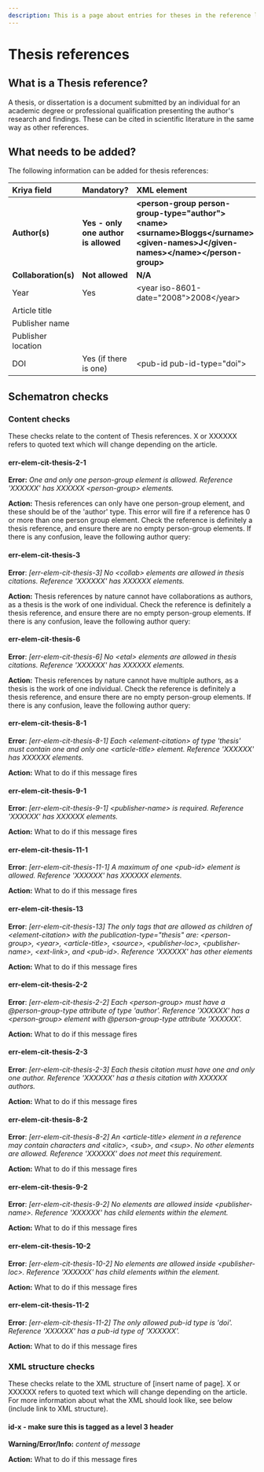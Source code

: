 ```yaml
---
description: This is a page about entries for theses in the reference list.
---
```


# Thesis references

## What is a Thesis reference?

A thesis, or dissertation is a document submitted by an individual for an academic degree or professional qualification presenting the author's research and findings. These can be cited in scientific literature in the same way as other references. 

## What needs to be added?

The following information can be added for thesis references:

| Kriya field | Mandatory? | XML element | Example |
| :--- | :--- | :--- | :--- |
| **Author\(s\)** | **Yes - only one author is allowed** | **&lt;person-group person-group-type="author"&gt;&lt;name&gt;&lt;surname&gt;Bloggs&lt;/surname&gt;&lt;given-names&gt;J&lt;/given-names&gt;&lt;/name&gt;&lt;/person-group&gt;** | **Bloggs J** |
| **Collaboration\(s\)** | **Not allowed** | **N/A** | **N/A** |
| Year | Yes | &lt;year iso-8601-date="2008"&gt;2008&lt;/year&gt; | 2008 |
| Article title |  |  |  |
| Publisher name |  |  |  |
| Publisher location |  |  |  |
| DOI | Yes \(if there is one\) | &lt;pub-id pub-id-type="doi"&gt; | 10.1083/jcb.200510010 |

## Schematron checks

### Content checks

These checks relate to the content of Thesis references. X or XXXXXX refers to quoted text which will change depending on the article.

#### err-elem-cit-thesis-2-1

**Error:** _One and only one person-group element is allowed. Reference 'XXXXXX' has XXXXXX &lt;person-group&gt; elements._

**Action:** Thesis references can only have one person-group element, and these should be of the 'author' type. This error will fire if a reference has 0 or more than one person group element. Check the reference is definitely a thesis reference, and ensure there are no empty person-group elements. If there is any confusion, leave the following author query:

#### err-elem-cit-thesis-3

**Error**: _\[err-elem-cit-thesis-3\] No &lt;collab&gt; elements are allowed in thesis citations. Reference 'XXXXXX' has XXXXXX  elements._

**Action:** Thesis references by nature cannot have collaborations as authors, as a thesis is the work of one individual. Check the reference is definitely a thesis reference, and ensure there are no empty person-group elements. If there is any confusion, leave the following author query:

#### err-elem-cit-thesis-6

**Error**: _\[err-elem-cit-thesis-6\] No &lt;etal&gt; elements are allowed in thesis citations. Reference 'XXXXXX' has XXXXXX  elements._

**Action:** Thesis references by nature cannot have multiple authors, as a thesis is the work of one individual. Check the reference is definitely a thesis reference, and ensure there are no empty person-group elements. If there is any confusion, leave the following author query:

#### err-elem-cit-thesis-8-1

**Error**: _\[err-elem-cit-thesis-8-1\] Each &lt;element-citation&gt; of type 'thesis' must contain one and only one &lt;article-title&gt; element. Reference 'XXXXXX' has XXXXXX  elements._

**Action:** What to do if this message fires

#### err-elem-cit-thesis-9-1

**Error**: _\[err-elem-cit-thesis-9-1\]  &lt;publisher-name&gt; is required. Reference 'XXXXXX' has XXXXXX  elements._

**Action:** What to do if this message fires

#### err-elem-cit-thesis-11-1

**Error**: _\[err-elem-cit-thesis-11-1\] A maximum of one &lt;pub-id&gt; element is allowed. Reference 'XXXXXX' has XXXXXX  elements._

**Action:** What to do if this message fires

#### err-elem-cit-thesis-13

**Error**: _\[err-elem-cit-thesis-13\] The only tags that are allowed as children of &lt;element-citation&gt; with the publication-type="thesis" are: &lt;person-group&gt;, &lt;year&gt;, &lt;article-title&gt;, &lt;source&gt;, &lt;publisher-loc&gt;, &lt;publisher-name&gt;, &lt;ext-link&gt;, and &lt;pub-id&gt;. Reference 'XXXXXX' has other elements_

**Action:** What to do if this message fires

#### err-elem-cit-thesis-2-2

**Error**: _\[err-elem-cit-thesis-2-2\] Each &lt;person-group&gt; must have a @person-group-type attribute of type 'author'. Reference 'XXXXXX' has a &lt;person-group&gt; element with @person-group-type attribute 'XXXXXX'._

**Action:** What to do if this message fires

#### err-elem-cit-thesis-2-3

**Error**: _\[err-elem-cit-thesis-2-3\] Each thesis citation must have one and only one author. Reference 'XXXXXX' has a thesis citation with XXXXXX authors._

**Action:** What to do if this message fires

#### err-elem-cit-thesis-8-2

**Error**: _\[err-elem-cit-thesis-8-2\] An &lt;article-title&gt; element in a reference may contain characters and &lt;italic&gt;, &lt;sub&gt;, and &lt;sup&gt;. No other elements are allowed. Reference 'XXXXXX' does not meet this requirement._

**Action:** What to do if this message fires

#### err-elem-cit-thesis-9-2

**Error**: _\[err-elem-cit-thesis-9-2\] No elements are allowed inside &lt;publisher-name&gt;. Reference 'XXXXXX' has child elements within the  element._

**Action:** What to do if this message fires

#### err-elem-cit-thesis-10-2

**Error**: _\[err-elem-cit-thesis-10-2\] No elements are allowed inside &lt;publisher-loc&gt;. Reference 'XXXXXX' has child elements within the  element._

**Action:** What to do if this message fires

#### err-elem-cit-thesis-11-2

**Error**: _\[err-elem-cit-thesis-11-2\] The only allowed pub-id type is 'doi'. Reference 'XXXXXX' has a pub-id type of 'XXXXXX'._

**Action:** What to do if this message fires

### XML structure checks

These checks relate to the XML structure of \[insert name of page\]. ‌X or XXXXXX refers to quoted text which will change depending on the article. For more information about what the XML should look like, see below \(include link to XML structure\).

#### id-x - make sure this is tagged as a level 3 header

**Warning/Error/Info:** _content of message_

**Action:** What to do if this message fires

